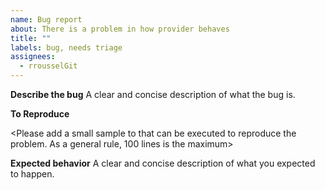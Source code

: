 ```yaml
---
name: Bug report
about: There is a problem in how provider behaves
title: ""
labels: bug, needs triage
assignees:
  - rrousselGit
---
```


**Describe the bug**
A clear and concise description of what the bug is.

**To Reproduce**

<Please add a small sample to that can be executed to reproduce the problem. As a general rule, 100 lines is the maximum>

**Expected behavior**
A clear and concise description of what you expected to happen.
